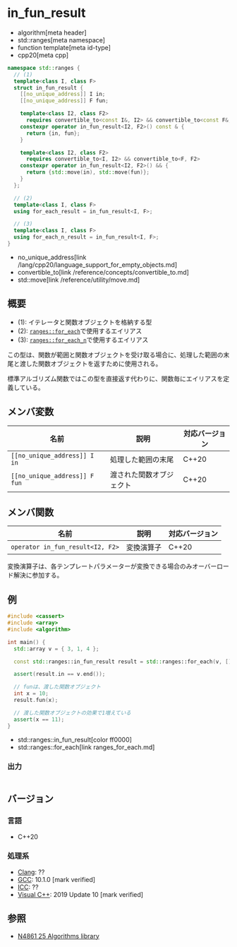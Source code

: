 # in_fun_result
* algorithm[meta header]
* std::ranges[meta namespace]
* function template[meta id-type]
* cpp20[meta cpp]

```cpp
namespace std::ranges {
  // (1)
  template<class I, class F>
  struct in_fun_result {
    [[no_unique_address]] I in;
    [[no_unique_address]] F fun;

    template<class I2, class F2>
      requires convertible_to<const I&, I2> && convertible_to<const F&, F2>
    constexpr operator in_fun_result<I2, F2>() const & {
      return {in, fun};
    }

    template<class I2, class F2>
      requires convertible_to<I, I2> && convertible_to<F, F2>
    constexpr operator in_fun_result<I2, F2>() && {
      return {std::move(in), std::move(fun)};
    }
  };

  // (2)
  template<class I, class F>
  using for_each_result = in_fun_result<I, F>;

  // (3)
  template<class I, class F>
  using for_each_n_result = in_fun_result<I, F>;
}
```
* no_unique_address[link /lang/cpp20/language_support_for_empty_objects.md]
* convertible_to[link /reference/concepts/convertible_to.md]
* std::move[link /reference/utility/move.md]

## 概要
* (1): イテレータと関数オブジェクトを格納する型
* (2): [`ranges::for_each`](ranges_for_each.md)で使用するエイリアス
* (3): [`ranges::for_each_n`](ranges_for_each_n.md)で使用するエイリアス

この型は、関数が範囲と関数オブジェクトを受け取る場合に、処理した範囲の末尾と渡した関数オブジェクトを返すために使用される。

標準アルゴリズム関数ではこの型を直接返す代わりに、関数毎にエイリアスを定義している。


## メンバ変数

| 名前                          | 説明                     | 対応バージョン |
|-------------------------------|--------------------------|----------------|
| `[[no_unique_address]] I in`  | 処理した範囲の末尾       | C++20          |
| `[[no_unique_address]] F fun` | 渡された関数オブジェクト | C++20          |


## メンバ関数

| 名前                             | 説明           | 対応バージョン |
|----------------------------------|----------------|----------------|
| `operator in_fun_result<I2, F2>` | 変換演算子     | C++20          |

変換演算子は、各テンプレートパラメーターが変換できる場合のみオーバーロード解決に参加する。

## 例

```cpp example
#include <cassert>
#include <array>
#include <algorithm>

int main() {
  std::array v = { 3, 1, 4 };

  const std::ranges::in_fun_result result = std::ranges::for_each(v, [](int& x) { ++x; });

  assert(result.in == v.end());

  // funは、渡した関数オブジェクト
  int x = 10;
  result.fun(x);

  // 渡した関数オブジェクトの効果で1増えている
  assert(x == 11);
}
```
* std::ranges::in_fun_result[color ff0000]
* std::ranges::for_each[link ranges_for_each.md]

### 出力
```
```

## バージョン
### 言語
- C++20

### 処理系
- [Clang](/implementation.md#clang): ??
- [GCC](/implementation.md#gcc): 10.1.0 [mark verified]
- [ICC](/implementation.md#icc): ??
- [Visual C++](/implementation.md#visual_cpp): 2019 Update 10 [mark verified]

## 参照
- [N4861 25 Algorithms library](https://timsong-cpp.github.io/cppwp/n4861/algorithms)
